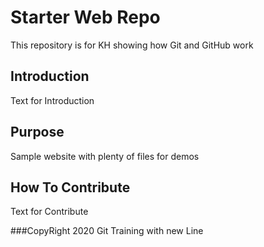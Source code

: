 # Starter Web Repo

This repository is for KH showing how Git and GitHub work

## Introduction

Text for Introduction

## Purpose

Sample website with plenty of files for demos

## How To Contribute

Text for Contribute

###CopyRight
2020 Git Training
  with new Line	
			
